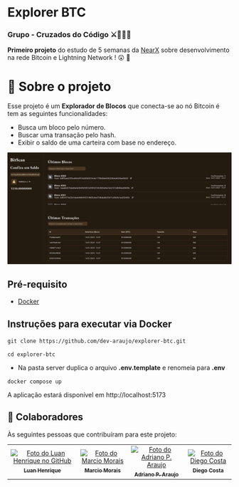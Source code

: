 # Explorer BTC
### Grupo - Cruzados do Código ⚔️🎲👩‍💻



**Primeiro projeto** do estudo de 5 semanas da [NearX](https://nearx.com.br/pt/home) sobre desenvolvimento na rede Bitcoin e Lightning Network ! 😲 🚀

# 🤺 Sobre o projeto

Esse projeto é um **Explorador de Blocos** que conecta-se ao nó Bitcoin é tem as seguintes funcionalidades: 

  -  Busca um bloco pelo número.
  -  Buscar uma transação pelo hash.
  -  Exibir o saldo de uma carteira com base no endereço.


![Logo do explorador Bitcoin](./frontend/src/assets/btc-explorer.png)

## Pré-requisito
- [Docker](https://docs.docker.com/engine/install/)


## Instruções para executar via Docker

```
git clone https://github.com/dev-araujo/explorer-btc.git
```
```
cd explorer-btc
```
- Na pasta server duplica o arquivo **.env.template** e renomeia para **.env**
```
docker compose up
```

A aplicação estará disponível em http://localhost:5173


## 🤝 Colaboradores

Às seguintes pessoas que contribuíram para este projeto:

<table>
  <tr>
    <td align="center">
      <a href="https://github.com/Luan-Web3" title="Luan Henrique">
        <img src="https://avatars.githubusercontent.com/u/190740246?v=4" width="100px;" alt="Foto do Luan Henrique
 no GitHub"/><br>
        <sub>
          <b>Luan Henrique</b>
        </sub>
      </a>
    </td>
    <td align="center">
      <a href="https://github.com/profmarciojmorais" title="Marcio Morais">
        <img src="https://avatars.githubusercontent.com/u/136830648?v=4" width="100px;" alt="Foto do Marcio Morais"/><br>
        <sub>
          <b>Marcio Morais</b>
        </sub>
      </a>
    </td>
    <td align="center">
      <a href="https://github.com/dev-araujo" title="Adriano P. Araujo">
        <img src="https://avatars.githubusercontent.com/u/97068163?v=4" width="100px;" alt="Foto do Adriano P. Araujo"/><br>
        <sub>
          <b>Adriano P. Araujo</b>
        </sub>
      </a>
    </td>
      <td align="center">
      <a href="https://github.com/costaadiego1989" title="Diego Costa">
        <img src="https://avatars.githubusercontent.com/u/92276509?v=4" width="100px;" alt="Foto do Diego Costa"/><br>
        <sub>
          <b>Diego Costa</b>
        </sub>
      </a>
    </td>
  </tr>
</table>

